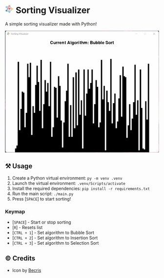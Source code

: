 <h1>
    <img src="docs/icon.png" style="height: 1em;"/>
    <span>Sorting Visualizer</span>
</h1>

A simple sorting visualizer made with Python!

![Demo](docs/demo.gif)

## ⚒️ Usage

1. Create a Python virtual environment: `py -m venv .venv`
2. Launch the virtual environment: `.venv/Scripts/activate`
3. Install the required dependencies: `pip install -r requirements.txt`
4. Run the main script: `./main.py`
5. Press [`SPACE`] to start sorting!

### Keymap

- [`SPACE`] - Start or stop sorting
- [`R`] - Resets list
- [`CTRL + 1`] - Set algorithm to Bubble Sort
- [`CTRL + 2`] - Set algorithm to Insertion Sort
- [`CTRL + 3`] - Set algorithm to Selection Sort

## ©️ Credits

- Icon by [Becris](https://flaticon.com/free-icon/neural_2103633?term=algorithm&page=1&position=12&origin=search&related_id=2103633)
